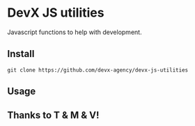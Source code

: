 # DevX JS utilities
Javascript functions to help with development.

## Install
```git
git clone https://github.com/devx-agency/devx-js-utilities
```

## Usage


## Thanks to T & M & V!